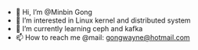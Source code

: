- 👋 Hi, I’m @Minbin Gong
- 👀 I’m interested in Linux kernel and distributed system
- 🌱 I’m currently learning ceph and kafka
- 📫 How to reach me @mail: gongwayne@hotmail.com
